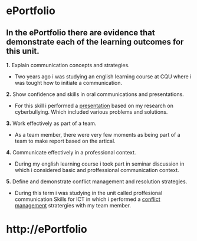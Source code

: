 # ePortfolio
## In the ePortfolio there are evidence that demonstrate each of the learning outcomes for this unit.
**1.** Explain communication concepts and strategies.
- Two years ago i was studying an english learning course at CQU where i was tought how to initiate a communication.

 **2.** Show confidence and skills in oral communications and presentations.
- For this skill i performed a [presentation](https://github.com/prit-patel123/eportfolio/files/8646892/EAP2.C2.Presentation.12162971.pptx)
 based on my research on cyberbullying. Which included various problems and solutions.
 
**3.** Work effectively as part of a team.
- As a team member, there were very few moments as being part of a team to make report based on the artical. 

**4.** Communicate effectively in a professional context.
- During my english learning course i took part in seminar discussion in which i considered basic and proffessional communication context.

**5.** Define and demonstrate conflict management and resolution strategies.
- During this term i was studying in the unit called proffesional communication Skills for ICT in which i performed a [conflict management](https://github.com/prit-patel123/eportfolio/files/8646930/Week5.Conflict.Scenario.docx)
 stratergies with my team member.

# http://ePortfolio
